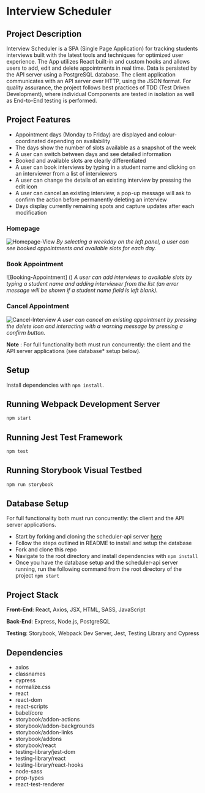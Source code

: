 # Interview Scheduler

## Project Description
Interview Scheduler is a SPA (Single Page Application) for tracking students interviews built with the latest tools and techniques for optimized user experience. The App utilizes React built-in and custom hooks and allows users to add, edit and delete appointments in real time. Data is persisted by the API server using a PostgreSQL database. The client application communicates with an API server over HTTP, using the JSON format. For quality assurance, the project follows best practices of TDD (Test Driven Development), where individual Components are tested in isolation as well as End-to-End testing is performed.

## Project Features
- Appointment days (Monday to Friday) are displayed and colour-coordinated depending on availability
- The days show the number of slots available as a snapshot of the week
- A user can switch between days and see detailed information
- Booked and available slots are clearly differentiated
- A user can book interviews by typing in a student name and clicking on an interviewer from a list of interviewers
- A user can change the details of an existing interview by pressing the edit icon
- A user can cancel an existing interview, a pop-up message will ask to confirm the action before permanently deleting an interview
- Days display currently remaining spots and capture updates after each modification

### Homepage
![Homepage-View]()
*By selecting a weekday on the left panel, a user can see booked appointments and available slots for each day.*

### Book Appointment
![Booking-Appointment] ()
*A user can add interviews to available slots by typing a student name and adding interviewer from the list (an error message will be shown if a student name field is left blank).*
### Cancel Appointment
![Cancel-Interview]()
*A user can cancel an existing appointment by pressing the delete icon and interacting with a warning message by pressing a confirm button.*

**Note** : For full functionality both must run concurrently: the client and the API server applications (see database* setup below).


## Setup

Install dependencies with `npm install`. 

## Running Webpack Development Server

```sh
npm start
```

## Running Jest Test Framework

```sh
npm test
```

## Running Storybook Visual Testbed

```sh
npm run storybook
```

## Database Setup
For full functionality both must run concurrently: the client and the API server applications.
- Start by forking and cloning the scheduler-api server [here](https://github.com/princerequino/scheduler-api)
- Follow the steps outlined in README to install and setup the database
- Fork and clone this repo
- Navigate to the root directory and install dependencies with ```npm install```
- Once you have the database setup and the scheduler-api server running, run the following command from the root directory of the project ```npm start```

## Project Stack

**Front-End**: React, Axios, JSX, HTML, SASS, JavaScript

**Back-End**: Express, Node.js, PostgreSQL

**Testing**: Storybook, Webpack Dev Server, Jest, Testing Library and Cypress


## Dependencies

- axios
- classnames
- cypress
- normalize.css
- react
- react-dom
- react-scripts
- babel/core
- storybook/addon-actions
- storybook/addon-backgrounds
- storybook/addon-links
- storybook/addons
- storybook/react
- testing-library/jest-dom
- testing-library/react
- testing-library/react-hooks
- node-sass
- prop-types
- react-test-renderer